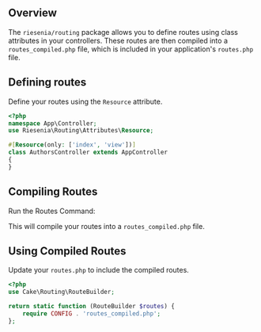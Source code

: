 ## Overview
The `riesenia/routing` package allows you to define routes using class attributes  in your controllers. These routes are then compiled into a `routes_compiled.php` file, which is included in your application's `routes.php` file.

## Defining routes
Define your routes using the `Resource` attribute.
```php
<?php
namespace App\Controller;
use Riesenia\Routing\Attributes\Resource;

#[Resource(only: ['index', 'view'])]
class AuthorsController extends AppController
{
}
```

## Compiling Routes
Run the Routes Command:

This will compile your routes into a `routes_compiled.php` file.


## Using Compiled Routes
Update your `routes.php` to include the compiled routes.
```php
<?php
use Cake\Routing\RouteBuilder;

return static function (RouteBuilder $routes) {
    require CONFIG . 'routes_compiled.php';
};
